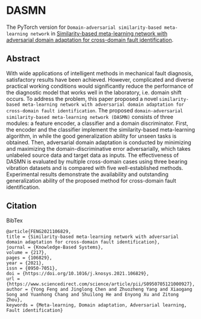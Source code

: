 # DASMN
The PyTorch version for `Domain-adversarial similarity-based meta-learning network` in [Similarity-based meta-learning network with adversarial domain adaptation for cross-domain fault identification](https://www.sciencedirect.com/science/article/pii/S0950705121000927).

## Abstract
  With wide applications of intelligent methods in mechanical fault diagnosis, satisfactory results have been achieved. However, complicated and diverse practical working conditions would significantly reduce the performance of the diagnostic model that works well in the laboratory, i.e. domain shift occurs. To address the problem, this paper proposed a novel `similarity-based meta-learning network with adversarial domain adaptation for cross-domain fault identification`. The proposed `domain-adversarial similarity-based meta-learning network (DASMN)` consists of three modules: a feature encoder, a classifier and a domain discriminator. First, the encoder and the classifier implement the similarity-based meta-learning algorithm, in while the good generalization ability for unseen tasks is obtained. Then, adversarial domain adaptation is conducted by minimizing and maximizing the domain-discriminative error adversarially, which takes unlabeled source data and target data as inputs. The effectiveness of DASMN is evaluated by multiple cross-domain cases using three bearing vibration datasets and is compared with five well-established methods. Experimental results demonstrate the availability and outstanding generalization ability of the proposed method for cross-domain fault identification.
  
## Citation
BibTex
```
@article{FENG2021106829,
title = {Similarity-based meta-learning network with adversarial domain adaptation for cross-domain fault identification},
journal = {Knowledge-Based Systems},
volume = {217},
pages = {106829},
year = {2021},
issn = {0950-7051},
doi = {https://doi.org/10.1016/j.knosys.2021.106829},
url = {https://www.sciencedirect.com/science/article/pii/S0950705121000927},
author = {Yong Feng and Jinglong Chen and Zhuozheng Yang and Xiaogang Song and Yuanhong Chang and Shuilong He and Enyong Xu and Zitong Zhou},
keywords = {Meta-learning, Domain adaptation, Adversarial learning, Fault identification}
```
